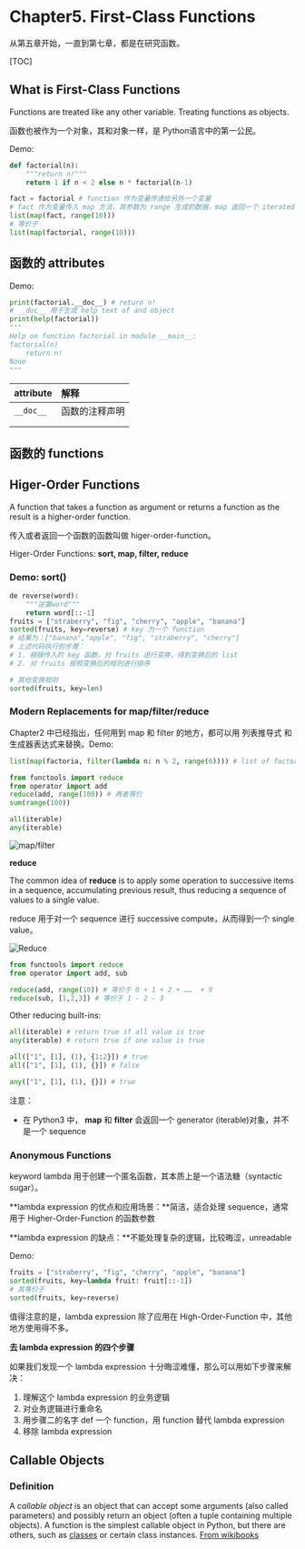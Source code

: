 # Chapter5. First-Class Functions

从第五章开始，一直到第七章，都是在研究函数。

\[TOC\]

## What is First-Class Functions

Functions are treated like any other variable. Treating functions as objects.

函数也被作为一个对象，其和对象一样，是 Python语言中的第一公民。

Demo:

```python
def factorial(n):
    """return n!"""
    return 1 if n < 2 else n * factorial(n-1)

fact = factorial # function 作为变量传递给另外一个变量
# fact 作为变量传入 map 方法，其参数为 range 生成的数据，map 返回一个 iterated 的对象
list(map(fact, range(10))) 
# 等价于
list(map(factorial, range(10)))
```

## 函数的 attributes

Demo:

```python
print(factorial.__doc__) # return n!
# __doc__ 用于生成 help text of and object
print(help(factorial))
"""
Help on function factorial in module __main__:
factorial(n)
    return n!
None
"""
```

| attribute | 解释 |
| :--- | :--- |
| `__doc__` | 函数的注释声明 |
|  |  |
|  |  |

## 函数的 functions

## Higer-Order Functions

A function that takes a function as argument or returns a function as the result is a higher-order function.

传入或者返回一个函数的函数叫做 higer-order-function。

Higer-Order Functions: **sort, map, filter, reduce**

### Demo: sort\(\)

```python
de reverse(word):
    """逆置word"""
    return word[::-1]
fruits = ["straberry", "fig", "cherry", "apple", "banana"]
sorted(fruits, key=reverse) # key 为一个 function
# 结果为：["banana","apple", "fig", "straberry", "cherry"]
# 上述代码执行的步骤：
# 1. 根据传入的 key 函数，对 fruits 进行变换，得到变换后的 list
# 2. 对 fruits 按照变换后的规则进行排序

# 其他变换规则
sorted(fruits, key=len)
```

### Modern Replacements for map/filter/reduce

Chapter2 中已经指出，任何用到 map 和 filter 的地方，都可以用 列表推导式 和 生成器表达式来替换。Demo:

```python
list(map(factoria, filter(lambda n: n % 2, range(6)))) # list of factorial of odd numbers up to 5!, using both map and filter

from functools import reduce
from operator import add
reduce(add, range(100)) # 两者等价
sum(range(100))

all(iterable)
any(iterable)
```

![map/filter](https://github.com/wansho/gitbook/tree/45cadb94ff7e686ee52c7862531f957c312007d7/Fluent-Python/assets/1558485596538.png)

**reduce**

The common idea of **reduce** is to apply some operation to successive items in a sequence, accumulating previous result, thus reducing a sequence of values to a single value.

reduce 用于对一个 sequence 进行 successive compute，从而得到一个 single value。

![Reduce](https://github.com/wansho/gitbook/tree/45cadb94ff7e686ee52c7862531f957c312007d7/Fluent-Python/assets/1558443265331.png)

```python
from functools import reduce
from operator import add, sub

reduce(add, range(10)) # 等价于 0 + 1 + 2 + ……  + 9
reduce(sub, [1,2,3]) # 等价于 1 - 2 - 3
```

Other reducing built-ins:

```python
all(iterable) # return true if all value is true
any(iterable) # return true if one value is true

all(["1", [1], (1), {1:2}]) # true
all(["1", [1], (1), {}]) # false

any(["1", [1], (1), {}]) # true
```

注意：

* 在 Python3 中， **map** 和 **filter** 会返回一个 generator \(iterable\)对象，并不是一个 sequence

### Anonymous Functions

keyword lambda 用于创建一个匿名函数，其本质上是一个语法糖（syntactic sugar）。

**lambda expression 的优点和应用场景：**简洁，适合处理 sequence，通常用于 Higher-Order-Function 的函数参数

**lambda expression 的缺点：**不能处理复杂的逻辑，比较晦涩，unreadable

Demo:

```python
fruits = ["straberry", "fig", "cherry", "apple", "banana"]
sorted(fruits, key=lambda fruit: fruit[::-1])
# 其等价于
sorted(fruits, key=reverse)
```

值得注意的是，lambda expression 除了应用在 High-Order-Function 中，其他地方使用得不多。

**去 lambda expression 的四个步骤**

如果我们发现一个 lambda expression 十分晦涩难懂，那么可以用如下步骤来解决：

1. 理解这个 lambda expression 的业务逻辑
2. 对业务逻辑进行重命名
3. 用步骤二的名字 def 一个 function，用 function 替代 lambda expression
4. 移除 lambda expression

## Callable Objects

### Definition

A _callable object_ is an object that can accept some arguments \(also called parameters\) and possibly return an object \(often a tuple containing multiple objects\). A function is the simplest callable object in Python, but there are others, such as [classes](https://en.wikibooks.org/wiki/Python_Programming/Classes) or certain class instances. [From wikibooks](https://en.wikibooks.org/wiki/Python_Programming/Functions>)

